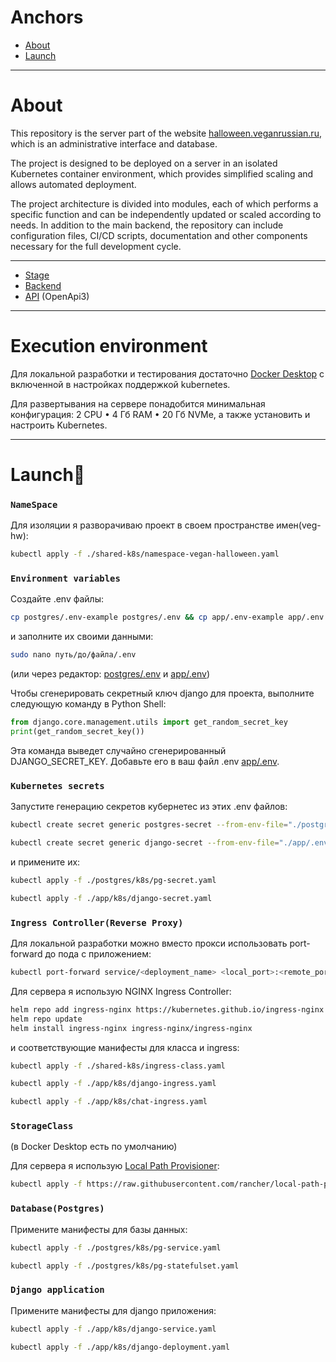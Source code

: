 # Anchors

- [About](#About)
- [Launch](#Launch)
---
# About
This repository is the server part of the website [halloween.veganrussian.ru](https://halloween.veganrussian.ru/), 
which is an administrative interface and database. 

The project is designed to be deployed on a server in an isolated Kubernetes container environment, which provides 
simplified scaling and allows automated deployment.

The project architecture is divided into modules, each of which performs a specific function and can be independently 
updated or scaled according to needs. In addition to the main backend, the repository can include configuration files, 
CI/CD scripts, documentation and other components necessary for the full development cycle.

---
- [Stage](https://github.com/Seal-Pavel/halloween.veganrussian.ru)
- [Backend](https://github.com/Seal-Pavel/halloween_vegan_backend)
- [API](https://seal-pavel.website/halloween-vegan-backend-stage/api/schema/swagger-ui/) (OpenApi3)

---
# Execution environment
Для локальной разработки и тестирования достаточно [Docker Desktop](https://www.docker.com/products/docker-desktop/) с включенной в настройках поддержкой kubernetes.

Для развертывания на сервере понадобится минимальная конфигурация: 2 CPU • 4 Гб RAM • 20 Гб NVMe, а также установить 
и настроить Kubernetes.

---
# Launch🚀

### `NameSpace`
Для изоляции я разворачиваю проект в своем пространстве имен(veg-hw):
```sh
kubectl apply -f ./shared-k8s/namespace-vegan-halloween.yaml
```

### `Environment variables`
Создайте .env файлы:
```sh
cp postgres/.env-example postgres/.env && cp app/.env-example app/.env
```
и заполните их своими данными:
```sh
sudo nano путь/до/файла/.env
```
(или через редактор: [postgres/.env](postgres%2F.env) и [app/.env](app%2F.env))

Чтобы сгенерировать секретный ключ django для проекта, выполните следующую команду в Python Shell:

```python
from django.core.management.utils import get_random_secret_key
print(get_random_secret_key())
```
Эта команда выведет случайно сгенерированный DJANGO_SECRET_KEY. Добавьте его в ваш файл .env [app/.env](app%2F.env).

### `Kubernetes secrets`
Запустите генерацию секретов кубернетес из этих .env файлов:
```sh
kubectl create secret generic postgres-secret --from-env-file="./postgres/.env" --namespace=veg-hw --dry-run=client -o yaml > ./postgres/k8s/pg-secret.yaml
```
```sh
kubectl create secret generic django-secret --from-env-file="./app/.env" --namespace=veg-hw --dry-run=client -o yaml > ./app/k8s/django-secret.yaml
```
и примените их:
```sh
kubectl apply -f ./postgres/k8s/pg-secret.yaml
```
```sh
kubectl apply -f ./app/k8s/django-secret.yaml
```

### `Ingress Controller(Reverse Proxy)`
Для локальной разработки можно вместо прокси использовать port-forward до пода с приложением:
```sh
kubectl port-forward service/<deployment_name> <local_port>:<remote_port> -n veg-hw
```
Для сервера я использую NGINX Ingress Controller:
```sh
helm repo add ingress-nginx https://kubernetes.github.io/ingress-nginx
helm repo update
helm install ingress-nginx ingress-nginx/ingress-nginx
```
и соответствующие манифесты для класса и ingress:
```sh
kubectl apply -f ./shared-k8s/ingress-class.yaml
```
```sh
kubectl apply -f ./app/k8s/django-ingress.yaml
```
```sh
kubectl apply -f ./app/k8s/chat-ingress.yaml
```

### `StorageClass`
(в Docker Desktop есть по умолчанию)

Для сервера я использую [Local Path Provisioner](https://github.com/rancher/local-path-provisioner):
```sh
kubectl apply -f https://raw.githubusercontent.com/rancher/local-path-provisioner/master/deploy/local-path-storage.yaml
```

### `Database(Postgres)`
Примените манифесты для базы данных:
```sh
kubectl apply -f ./postgres/k8s/pg-service.yaml
```
```sh
kubectl apply -f ./postgres/k8s/pg-statefulset.yaml
```

### `Django application`
Примените манифесты для django приложения:
```sh
kubectl apply -f ./app/k8s/django-service.yaml
```
```sh
kubectl apply -f ./app/k8s/django-deployment.yaml
```

